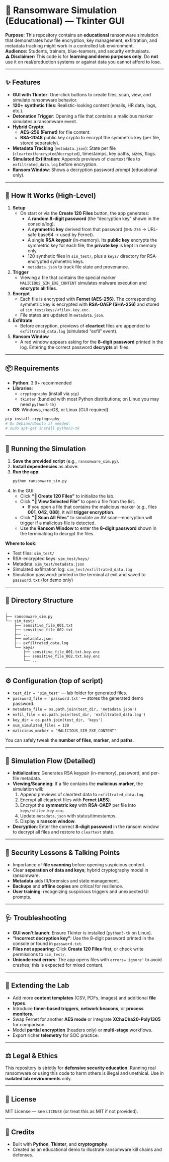 # 🔐 Ransomware Simulation (Educational) — Tkinter GUI

**Purpose:** This repository contains an **educational** ransomware simulation that demonstrates how file encryption, key management, exfiltration, and metadata tracking might work in a controlled lab environment.  
**Audience:** Students, trainers, blue-teamers, and security enthusiasts.  
**⚠️ Disclaimer:** This code is for **learning and demo purposes only**. Do **not** use it on real/production systems or against data you cannot afford to lose.

---

## ✨ Features

- **GUI with Tkinter**: One-click buttons to create files, scan, view, and simulate ransomware behavior.
- **120+ synthetic files**: Realistic-looking content (emails, HR data, logs, etc.).
- **Detonation Trigger**: Opening a file that contains a malicious marker simulates a ransomware event.
- **Hybrid Crypto**:
  - **AES-256 (Fernet)** for file content.
  - **RSA-2048** public key crypto to encrypt the symmetric key (per file, stored separately).
- **Metadata Tracking** (`metadata.json`): State per file (`cleartext`/`encrypted`/`decrypted`), timestamps, key paths, sizes, flags.
- **Simulated Exfiltration**: Appends previews of cleartext files to `exfiltrated_data.log` before encryption.
- **Ransom Window**: Shows a decryption password prompt (educational only).

---

## 🧭 How It Works (High-Level)

1. **Setup**  
   - On start or via the **Create 120 Files** button, the app generates:
     - A **random 8-digit password** (the “decryption key” shown in the console/log).
     - A **symmetric key** derived from that password (`SHA-256` → URL-safe base64 → used by Fernet).
     - A single **RSA keypair** (in-memory). Its **public key** encrypts the symmetric key for each file; the **private key** is kept in memory only.
     - 120 synthetic files in `sim_test/`, plus a `keys/` directory for RSA-encrypted symmetric keys.
     - `metadata.json` to track file state and provenance.
2. **Trigger**  
   - Viewing a file that contains the special marker `MALICIOUS_SIM_EXE_CONTENT` simulates malware execution and **encrypts all files**.
3. **Encrypt**  
   - Each file is encrypted with **Fernet (AES-256)**. The corresponding symmetric key is encrypted with **RSA-OAEP (SHA-256)** and stored at `sim_test/keys/<file>.key.enc`.
   - File states are updated in `metadata.json`.
4. **Exfiltrate**  
   - Before encryption, previews of **cleartext** files are appended to `exfiltrated_data.log` (simulated “exfil” event).
5. **Ransom Window**  
   - A red window appears asking for the **8-digit password** printed in the log. Entering the correct password **decrypts** all files.

---

## 📦 Requirements

- **Python**: 3.9+ recommended
- **Libraries**:
  - `cryptography` (install via `pip`)
  - `tkinter` (bundled with most Python distributions; on Linux you may need `python3-tk`)
- **OS**: Windows, macOS, or Linux (GUI required)

```bash
pip install cryptography
# On Debian/Ubuntu if needed:
# sudo apt-get install python3-tk
```

---

## 🚀 Running the Simulation

1. **Save the provided script** (e.g., `ransomware_sim.py`).
2. **Install dependencies** as above.
3. **Run the app**:
   ```bash
   python ransomware_sim.py
   ```
4. In the GUI:
   - Click **“📁 Create 120 Files”** to initialize the lab.
   - Click **“📄 View Selected File”** to open a file from the list.
     - If you open a file that contains the malicious marker (e.g., files **001**, **042**, **088**), it will **trigger encryption**.
   - Click **“🔄 Scan All Files”** to simulate an AV scan—encryption will trigger if a malicious file is detected.
   - Use the **Ransom Window** to enter the **8-digit password** shown in the terminal/log to decrypt the files.

**Where to look**:
- Test files: `sim_test/`
- RSA-encrypted keys: `sim_test/keys/`
- Metadata: `sim_test/metadata.json`
- Simulated exfiltration log: `sim_test/exfiltrated_data.log`
- Simulation password: printed in the terminal at exit and saved to `password.txt` (for demo only)

---

## 🧰 Directory Structure

```
.
├── ransomware_sim.py
└── sim_test/
    ├── sensitive_file_001.txt
    ├── sensitive_file_002.txt
    ├── ...
    ├── metadata.json
    ├── exfiltrated_data.log
    └── keys/
        ├── sensitive_file_001.txt.key.enc
        ├── sensitive_file_002.txt.key.enc
        └── ...
```

---

## ⚙️ Configuration (top of script)

- `test_dir = 'sim_test'` — lab folder for generated files.
- `password_file = 'password.txt'` — stores the generated demo password.
- `metadata_file = os.path.join(test_dir, 'metadata.json')`
- `exfil_file = os.path.join(test_dir, 'exfiltrated_data.log')`
- `key_dir = os.path.join(test_dir, 'keys')`
- `num_simulated_files = 120`
- `malicious_marker = "MALICIOUS_SIM_EXE_CONTENT"`

You can safely tweak the **number of files**, **marker**, and **paths**.

---

## 🧪 Simulation Flow (Detailed)

- **Initialization**: Generates RSA keypair (in-memory), password, and per-file metadata.
- **Viewing/Scanning**: If a file contains the **malicious marker**, the simulation will:
  1. Append previews of cleartext data to `exfiltrated_data.log`.
  2. Encrypt all cleartext files with **Fernet (AES)**.
  3. Encrypt the **symmetric key** with **RSA-OAEP** per file into `keys/<file>.key.enc`.
  4. Update `metadata.json` with status/timestamps.
  5. Display a **ransom window**.
- **Decryption**: Enter the correct **8-digit password** in the ransom window to decrypt all files and restore to `cleartext` state.

---

## 🧱 Security Lessons & Talking Points

- Importance of **file scanning** before opening suspicious content.
- Clear **separation of data and keys**; hybrid cryptography model in ransomware.
- **Metadata** aids IR/forensics and state management.
- **Backups** and **offline copies** are critical for resilience.
- **User training**: recognizing suspicious triggers and unexpected UI prompts.

---

## 🩺 Troubleshooting

- **GUI won’t launch**: Ensure Tkinter is installed (`python3-tk` on Linux).
- **“Incorrect decryption key”**: Use the 8-digit password printed in the console or found in `password.txt`.
- **Files not appearing**: Click **Create 120 Files** first, or check write permissions to `sim_test/`.
- **Unicode read errors**: The app opens files with `errors='ignore'` to avoid crashes; this is expected for mixed content.

---

## 🔧 Extending the Lab

- Add more **content templates** (CSV, PDFs, images) and additional **file types**.
- Introduce **timer-based triggers**, **network beacons**, or **process monitors**.
- Swap Fernet for another **AES mode** or integrate **XChaCha20-Poly1305** for comparison.
- Model **partial encryption** (headers only) or **multi-stage** workflows.
- Export richer **telemetry** for SOC practice.

---

## ⚖️ Legal & Ethics

This repository is strictly for **defensive security education**. Running real ransomware or using this code to harm others is illegal and unethical. Use in **isolated lab environments** only.

---

## 📜 License

MIT License — see `LICENSE` (or treat this as MIT if not provided).

---

## 🙌 Credits

- Built with **Python**, **Tkinter**, and **cryptography**.
- Created as an educational demo to illustrate ransomware kill chains and defenses.
